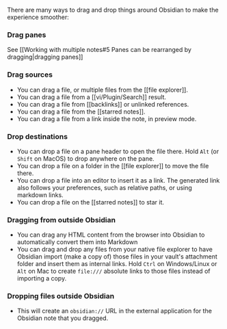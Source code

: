 There are many ways to drag and drop things around Obsidian to make the experience smoother:

### Drag panes

See [[Working with multiple notes#5 Panes can be rearranged by dragging|dragging panes]]

### Drag sources

- You can drag a file, or multiple files from the [[file explorer]].
- You can drag a file from a [[vi/Plugin/Search]] result.
- You can drag a file from [[backlinks]] or unlinked references.
- You can drag a file from the [[starred notes]].
- You can drag a file from a link inside the note, in preview mode.

### Drop destinations

- You can drop a file on a pane header to open the file there. Hold `Alt` (or `Shift` on MacOS) to drop anywhere on the pane.
- You can drop a file on a folder in the [[file explorer]] to move the file there.
- You can drop a file into an editor to insert it as a link. The generated link also follows your preferences, such as relative paths, or using markdown links.
- You can drop a file on the [[starred notes]] to star it.

### Dragging from outside Obsidian

- You can drag any HTML content from the browser into Obsidian to automatically convert them into Markdown
- You can drag and drop any files from your native file explorer to have Obsidian import (make a copy of) those files in your vault's attachment folder and insert them as internal links. Hold `Ctrl` on Windows/Linux or `Alt` on Mac to create `file:///` absolute links to those files instead of importing a copy.

### Dropping files outside Obsidian

- This will create an `obsidian://` URL in the external application for the Obsidian note that you dragged.
